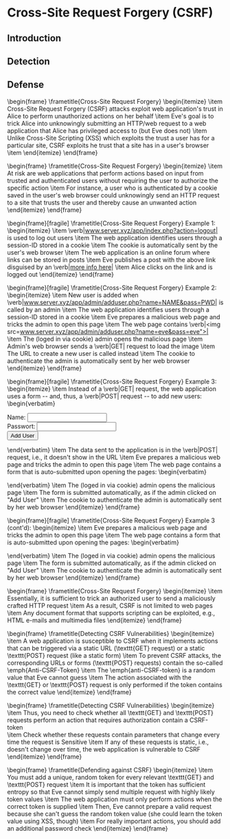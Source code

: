 # Cross-Site Request Forgery (CSRF)

## Introduction

## Detection

## Defense

\begin{frame}
    \frametitle{Cross-Site Request Forgery}
    \begin{itemize}
        \item Cross-Site Request Forgery (CSRF) attacks exploit web application's trust in Alice to perform unauthorized actions on her behalf
        \item Eve's goal is to trick Alice into unknowingly submitting an HTTP/web request to a web application that Alice has privileged access to (but Eve does not)
        \item Unlike Cross-Site Scripting (XSS) which exploits the trust a user has for a particular site, CSRF exploits he trust that a site has in a user's browser
        \item 
    \end{itemize}
\end{frame}

\begin{frame}
    \frametitle{Cross-Site Request Forgery}
    \begin{itemize}
        \item At risk are web applications that perform actions based on input from trusted and authenticated users without requiring the user to authorize the specific action
        \item For instance, a user who is authenticated by a cookie saved in the user's web browser could unknowingly send an HTTP request to a site that trusts the user and thereby cause an unwanted action
    \end{itemize}
\end{frame}

\begin{frame}[fragile]
    \frametitle{Cross-Site Request Forgery}
    Example 1:
    \begin{itemize}
        \item \verb|www.server.xyz/app/index.php?action=logout| is used to log out users
        \item The web application identifies users through a session-ID stored in a cookie
        \item The cookie is automatically sent by the user's web browser
        \item The web application is an online forum where links can be stored in posts
        \item Eve publishes a post with the above link disguised by an \verb|<a href="...">more info here</a>|
        \item Alice clicks on the link and is logged out
    \end{itemize}
\end{frame}

\begin{frame}[fragile]
    \frametitle{Cross-Site Request Forgery}
    Example 2:
    \begin{itemize}
        \item New user is added when \verb|www.server.xyz/app/admin/adduser.php?name=NAME&pass=PWD| is called by an admin
        \item The web application identifies users through a session-ID stored in a cookie
        \item Eve prepares a malicious web page and tricks the admin to open this page
        \item The web page contains \verb|<img src=www.server.xyz/app/admin/adduser.php?name=eve&pass=eve">|
        \item The (loged in via cookie) admin opens the malicious page
        \item Admin's web browser sends a \verb|GET| request to load the image
        \item The URL to create a new user is called instead
        \item The cookie to authenticate the admin is automatically sent by her web browser
    \end{itemize}
\end{frame}

\begin{frame}[fragile]
    \frametitle{Cross-Site Request Forgery}
    Example 3:
    \begin{itemize}
        \item Instead of a \verb|GET| request, the web application uses a form -- and, thus, a \verb|POST| request -- to add new users:
        \begin{verbatim}
            <form method="post" action="http://www.server.xyz/app/admin/adduser.php">
              Name: <input name="username"> <br>
              Passwort: <input name="password"> <br>
              <input type=submit value="Add User">
            </form>
        \end{verbatim}
        \item The data sent to the application is in the \verb|POST| request, i.e., it doesn't show in the URL
        \item Eve prepares a malicious web page and tricks the admin to open this page
        \item The web page contains a form that is auto-submitted upon opening the pages:
        \begin{verbatim}
            <form name="csrf" method="post" action="http://www.server.xyz/app/admin/adduser.php">
              <input type="hidden" name="username" value="eve">
              <input type="hidden" name="password" value="eve">
            </form>
            <script>document.CSRF.submit()</script>
        \end{verbatim}
        \item The (loged in via cookie) admin opens the malicious page
        \item The form is submitted automatically, as if the admin clicked on "Add User"
        \item The cookie to authenticate the admin is automatically sent by her web browser
    \end{itemize}
\end{frame}

\begin{frame}[fragile]
    \frametitle{Cross-Site Request Forgery}
    Example 3 (cont'd):
    \begin{itemize}
        \item Eve prepares a malicious web page and tricks the admin to open this page
        \item The web page contains a form that is auto-submitted upon opening the pages:
        \begin{verbatim}
            <form name="csrf" method="post" action="http://www.server.xyz/app/admin/adduser.php">
              <input type="hidden" name="username" value="eve">
              <input type="hidden" name="password" value="eve">
            </form>
            <script>document.CSRF.submit()</script>
        \end{verbatim}
        \item The (loged in via cookie) admin opens the malicious page
        \item The form is submitted automatically, as if the admin clicked on "Add User"
        \item The cookie to authenticate the admin is automatically sent by her web browser
    \end{itemize}
\end{frame}

\begin{frame}
    \frametitle{Cross-Site Request Forgery}
    \begin{itemize}
        \item Essentially, it is sufficient to trick an authorized user to send a maliciously crafted HTTP request
        \item As a result, CSRF is not limited to web pages
        \item Any document format that supports scripting can be exploited, e.g., HTML e-mails and multimedia files
    \end{itemize}
\end{frame}

\begin{frame}
    \frametitle{Detecting CSRF Vulnerabilities}
    \begin{itemize}
        \item A web application is susceptible to CSRF when it implements actions that can be triggered via a static URL (\texttt{GET} request) or a static \texttt{POST} request (like a static form)
        \item To prevent CSRF attacks, the corresponding URLs or forms (\texttt{POST} requests) contain the so-called \emph{Anti-CSRF-Token}
        \item The \emph{anti-CSRF-token} is a random value that Eve cannot guess
        \item The action associated with the \texttt{GET} or \texttt{POST} request is only performed if the token contains the correct value
    \end{itemize}
\end{frame}

\begin{frame}
    \frametitle{Detecting CSRF Vulnerabilities}
    \begin{itemize}
        \item Thus, you need to check whether all \texttt{GET} and \texttt{POST} requests perform an action that requires authorization contain a CSRF-token  
        \item Check whether these requests contain parameters that change every time the request is Sensitive
        \item If any of these requests is static, i.e., doesn't change over time, the web application is vulnerable to CSRF
    \end{itemize}
\end{frame}

\begin{frame}
    \frametitle{Defending against CSRF}
    \begin{itemize}
        \item You must add a unique, random token for every relevant \texttt{GET} and \texttt{POST} request
        \item It is important that the token has sufficient entropy so that Eve cannot simply send multiple request with highly likely token values
        \item The web application must only perform actions when the correct token is supplied
        \item Then, Eve cannot prepare a valid request because she can't guess the random token value (she could learn the token value using XSS, though) 
        \item For really important actions, you should add an additional password check
    \end{itemize}
\end{frame}